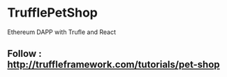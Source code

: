 # TrufflePetShop
 Ethereum DAPP with Trufle and React 
 
 ## Follow : http://truffleframework.com/tutorials/pet-shop

